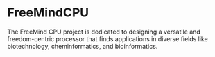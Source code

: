 # FreeMindCPU
The FreeMind CPU project is dedicated to designing a versatile and freedom-centric processor that finds applications in diverse fields like biotechnology, cheminformatics, and bioinformatics.
